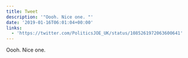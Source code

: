 ```yaml
---
title: Tweet
description: '"Oooh. Nice one. "'
date: '2019-01-16T06:01:04+00:00'
links:
  - 'https://twitter.com/PoliticsJOE_UK/status/1085261972063600641'
---
```

Oooh. Nice one. 
